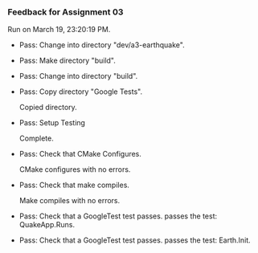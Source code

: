 ### Feedback for Assignment 03

Run on March 19, 23:20:19 PM.

+ Pass: Change into directory "dev/a3-earthquake".

+ Pass: Make directory "build".

+ Pass: Change into directory "build".

+ Pass: Copy directory "Google Tests".

    Copied directory.



+ Pass: Setup Testing

    Complete.



+ Pass: Check that CMake Configures.

    CMake configures with no errors.



+ Pass: Check that make compiles.

    Make compiles with no errors.



+ Pass: Check that a GoogleTest test passes.
    passes the test: QuakeApp.Runs.



+ Pass: Check that a GoogleTest test passes.
    passes the test: Earth.Init.



